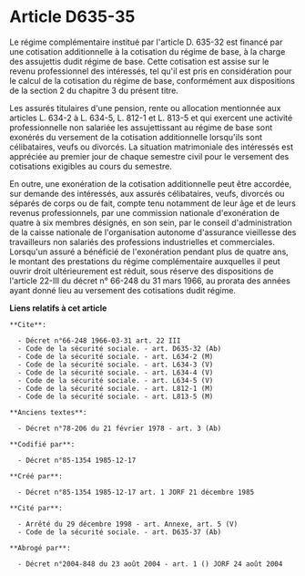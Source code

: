 # Article D635-35

Le régime complémentaire institué par l'article D. 635-32 est financé par une cotisation additionnelle à la cotisation du
régime de base, à la charge des assujettis dudit régime de base. Cette cotisation est assise sur le revenu professionnel des
intéressés, tel qu'il est pris en considération pour le calcul de la cotisation du régime de base, conformément aux
dispositions de la section 2 du chapitre 3 du présent titre. 

Les assurés titulaires d'une pension, rente ou allocation mentionnée aux articles L. 634-2 à L. 634-5, L. 812-1 et L. 813-5
et qui exercent une activité professionnelle non salariée les assujettissant au régime de base sont exonérés du versement de
la cotisation additionnelle lorsqu'ils sont célibataires, veufs ou divorcés. La situation matrimoniale des intéressés est
appréciée au premier jour de chaque semestre civil pour le versement des cotisations exigibles au cours du semestre. 

En outre, une exonération de la cotisation additionnelle peut être accordée, sur demande des intéressés, aux assurés
célibataires, veufs, divorcés ou séparés de corps ou de fait, compte tenu notamment de leur âge et de leurs revenus
professionnels, par une commission nationale d'exonération de quatre à six membres désignés, en son sein, par le conseil
d'administration de la caisse nationale de l'organisation autonome d'assurance vieillesse des travailleurs non salariés des
professions industrielles et commerciales. Lorsqu'un assuré a bénéficié de l'exonération pendant plus de quatre ans, le
montant des prestations du régime complémentaire auxquelles il peut ouvrir droit ultérieurement est réduit, sous réserve des
dispositions de l'article 22-III du décret n° 66-248 du 31 mars 1966, au prorata des années ayant donné lieu au versement des
cotisations dudit régime.

**Liens relatifs à cet article**

	**Cite**:

	  - Décret n°66-248 1966-03-31 art. 22 III
	  - Code de la sécurité sociale. - art. D635-32 (Ab)
	  - Code de la sécurité sociale. - art. L634-2 (M)
	  - Code de la sécurité sociale. - art. L634-3 (V)
	  - Code de la sécurité sociale. - art. L634-4 (V)
	  - Code de la sécurité sociale. - art. L634-5 (V)
	  - Code de la sécurité sociale. - art. L812-1 (M)
	  - Code de la sécurité sociale. - art. L813-5 (M)

	**Anciens textes**:

	  - Décret n°78-206 du 21 février 1978 - art. 3 (Ab)

	**Codifié par**:

	  - Décret n°85-1354 1985-12-17

	**Créé par**:

	  - Décret n°85-1354 1985-12-17 art. 1 JORF 21 décembre 1985

	**Cité par**:

	  - Arrêté du 29 décembre 1998 - art. Annexe, art. 5 (V)
	  - Code de la sécurité sociale. - art. D635-37 (Ab)

	**Abrogé par**:

	  - Décret n°2004-848 du 23 août 2004 - art. 1 () JORF 24 août 2004
